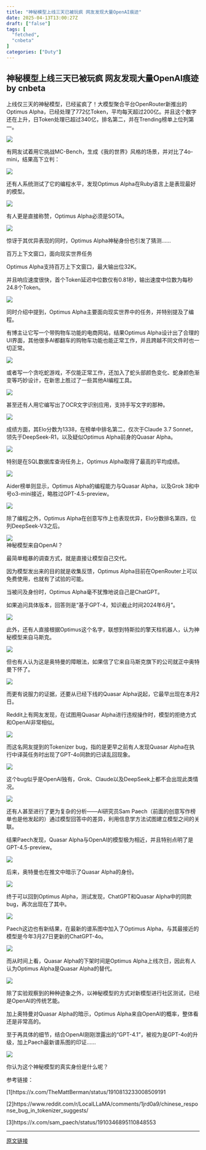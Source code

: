 ```yaml
---
title: "神秘模型上线三天已被玩疯 网友发现大量OpenAI痕迹"
date: 2025-04-13T13:00:27Z
draft: ["false"]
tags: [
  "fetched",
  "cnbeta"
]
categories: ["Duty"]
---
```

神秘模型上线三天已被玩疯 网友发现大量OpenAI痕迹 by cnbeta
------
<div style="margin-top:10px" class="content" id="artibody"><p><span style="text-wrap-mode: wrap;">上线仅三天的神秘模型，已经鲨疯了！大模型聚合平台OpenRouter新推出的Optimus Alpha，已经处理了772亿Token，平均每天超过200亿。并且这个数字还在上升，日Token处理已超过340亿，排名第二，并在Trending榜单上位列第一。</span></p><div class="article-global"></div><p><img src="https://static.cnbetacdn.com/article/2025/0413/d5b6057aa16f9a8.png"><br></p><p>有网友试着用它挑战MC-Bench，生成《我的世界》风格的场景，并对比了4o-mini，结果高下立判：</p><p><img src="https://static.cnbetacdn.com/article/2025/0413/34d4cc7819a1c68.png"><br></p><p>还有人系统测试了它的编程水平，发现Optimus Alpha在Ruby语言上是表现最好的模型。</p><p><img src="https://static.cnbetacdn.com/article/2025/0413/ab3b241fa0ba6c1.png"><br></p><p>有人更是直接称赞，Optimus Alpha必须是SOTA。</p><p><img src="https://static.cnbetacdn.com/article/2025/0413/084157c35f13b86.png"><br></p><p>惊讶于其优异表现的同时，Optimus Alpha神秘身份也引发了猜测……</p><p>百万上下文窗口，面向现实世界任务</p><p>Optimus Alpha支持百万上下文窗口，最大输出位32K。</p><p>并且响应速度很快，首个Token延迟中位数仅有0.81秒，输出速度中位数为每秒24.8个Token。</p><p><img src="https://static.cnbetacdn.com/article/2025/0413/64d9994b6fec6f0.png"><br></p><p>同时介绍中提到，Optimus Alpha主要面向现实世界中的任务，并特别提及了编程。</p><p>有博主让它写一个带购物车功能的电商网站，结果Optimus Alpha设计出了合理的UI界面，其他很多AI都翻车的购物车功能也能正常工作，并且跨越不同文件时也一切正常。</p><p><img src="https://static.cnbetacdn.com/article/2025/0413/835f8615f683d7a.png"><br></p><p>或者写一个贪吃蛇游戏，不仅能正常工作，还加入了蛇头部颜色变化、蛇身颜色渐变等巧妙设计，在新思上胜过了一些其他AI编程工具。</p><p><img src="https://static.cnbetacdn.com/article/2025/0413/516b7523ed7d0f8.png"><br></p><p>甚至还有人用它编写出了OCR文字识别应用，支持手写文字的那种。</p><p><img src="https://static.cnbetacdn.com/article/2025/0413/6ce735ea2fb990b.png"><br></p><p>成绩方面，其Elo分数为1338，在榜单中排名第二，仅次于Claude 3.7 Sonnet，领先于DeepSeek-R1，以及疑似Optimus Alpha前身的Quasar Alpha。</p><p><img src="https://static.cnbetacdn.com/article/2025/0413/e4986b389567669.png"><br></p><p>特别是在SQL数据库查询任务上，Optimus Alpha取得了最高的平均成绩。</p><p><img src="https://static.cnbetacdn.com/article/2025/0413/c53324cbcaa93b2.png"><br></p><p>Aider榜单则显示，Optimus Alpha的编程能力与Quasar Alpha，以及Grok 3和中号o3-mini接近，略胜过GPT-4.5-preview。</p><p><img src="https://static.cnbetacdn.com/article/2025/0413/98a1b2cfc27085f.png"><br></p><p>除了编程之外，Optimus Alpha在创意写作上也表现优异，Elo分数排名第四，位列DeepSeek-V3之后。</p><p><img src="https://static.cnbetacdn.com/article/2025/0413/d151882431ea358.png"><br>神秘模型来自OpenAI？</p><p>最简单粗暴的调查方式，就是直接让模型自己交代。</p><p>因为模型发出来的目的就是收集反馈，Optimus Alpha目前在OpenRouter上可以免费使用，也就有了试验的可能。</p><p>当被问及身份时，Optimus Alpha毫不犹豫地说自己是ChatGPT。</p><p>如果追问具体版本，回答则是“基于GPT-4，知识截止时间2024年6月”。</p><p><img src="https://static.cnbetacdn.com/article/2025/0413/08ad27e91f2bc57.png"><br></p><p>此外，还有人直接根据Optimus这个名字，联想到特斯拉的擎天柱机器人，认为神秘模型来自马斯克。</p><p><img src="https://static.cnbetacdn.com/article/2025/0413/5ecc7e2066c586f.png"><br></p><p>但也有人认为这是奥特曼的障眼法，如果信了它来自马斯克旗下的公司就正中奥特曼下怀了。</p><p><img src="https://static.cnbetacdn.com/article/2025/0413/b7bd628043f7c7e.png"><br></p><p>而更有说服力的证据，还要从已经下线的Quasar Alpha说起，它最早出现在本月2日。</p><p>Reddit上有网友发现，在试图用Quasar Alpha进行违规操作时，模型的拒绝方式和OpenAI非常相似。</p><p><img src="https://static.cnbetacdn.com/article/2025/0413/d7c26982bc7f4a4.png"><br></p><p>而这名网友提到的Tokenizer bug，指的是更早之前有人发现Quasar Alpha在执行中译英任务时出现了GPT-4o同款的已读乱回现象。</p><p><img imgfileid="100304071" ratio="1.3388888888888888" src="https://mmbiz.qpic.cn/mmbiz_png/YicUhk5aAGtDI02icS6OVKTrzwrtibBjBiau7lNoR1pflnNHzhpcVK77vocbNbF9iahwFicBgPv7M2yZ1E7F5CcAx13g/640?wx_fmt=png&amp;from=appmsg" type="png" w="1080"><br></p><p>这个bug似乎是OpenAI独有，Grok、Claude以及DeepSeek上都不会出现此类情况。</p><p><img imgfileid="100304073" ratio="0.4722222222222222" src="https://mmbiz.qpic.cn/mmbiz_png/YicUhk5aAGtDI02icS6OVKTrzwrtibBjBiauibQHQBXgNcO9U80zljm9brBosg7dbtZvqMqkSkYUdXG8JoVcjNTWaSQ/640?wx_fmt=png&amp;from=appmsg" type="png" w="1080"><br></p><p>还有人甚至进行了更为复杂的分析——AI研究员Sam Paech（前面的创意写作榜单也是他发起的）通过模型回答中的差异，利用信息学方法试图建立模型之间的关联。</p><p>结果Paech发现，Quasar Alpha与OpenAI的模型极为相近，并且特别点明了是GPT-4.5-preview。</p><p><img src="https://mmbiz.qpic.cn/mmbiz_png/YicUhk5aAGtDI02icS6OVKTrzwrtibBjBiaueGc2XmWbwmtCe4usNFXraK8oqGSKPs3zqiaScJA9t6oBRW6icuicQRHIg/640?wx_fmt=png&amp;from=appmsg" ratio="0.7234567901234568" type="png" w="810" imgfileid="100304070"><br></p><p>后来，奥特曼也在推文中暗示了Quasar Alpha的身份。</p><p><img imgfileid="100304072" ratio="0.3611111111111111" src="https://mmbiz.qpic.cn/mmbiz_png/YicUhk5aAGtDI02icS6OVKTrzwrtibBjBiauRGS6RWthicqUNvqyUmQ6LUCb2jibmicdbrNWIu6yFkiaDdnxCgfBDFx9WA/640?wx_fmt=png&amp;from=appmsg" type="png" w="1080"><br></p><p>终于可以回到Optimus Alpha，测试发现，ChatGPT和Quasar Alpha中的同款bug，再次出现在了其中。</p><p><img imgfileid="100304075" ratio="0.587037037037037" src="https://mmbiz.qpic.cn/mmbiz_png/YicUhk5aAGtDI02icS6OVKTrzwrtibBjBiauYtypjqCpgFR1xAueQmVafODp0tcQJtgAKgtKIHuqw5nqhWMzfJcEvw/640?wx_fmt=png&amp;from=appmsg" type="png" w="1080"><br></p><p>Paech这边也有新结果，在最新的谱系图中加入了Optimus Alpha，与其最接近的模型是今年3月27日更新的ChatGPT-4o。</p><p><img imgfileid="100304074" ratio="0.4684385382059801" src="https://mmbiz.qpic.cn/mmbiz_png/YicUhk5aAGtDI02icS6OVKTrzwrtibBjBiau1lMt4ZE40jlKicRib9aIYrpdmQNOfH3loWn7rNKSQpaJrxFKSqvQuyRg/640?wx_fmt=png&amp;from=appmsg" type="png" w="602"><br></p><p>而从时间上看，Quasar Alpha的下架时间是Optimus Alpha上线次日，因此有人认为Optimus Alpha是Quasar Alpha的替代。</p><p><img src="https://mmbiz.qpic.cn/mmbiz_png/YicUhk5aAGtDI02icS6OVKTrzwrtibBjBiauXYXkibuDHLeLyEgBDniaqwtBpO31yicbiaXsYBJ8s3KMmMpib8a21OibDnSQ/640?wx_fmt=png&amp;from=appmsg" ratio="1.239814814814815" type="png" w="1080" imgfileid="100304076"><br></p><p>除了实验观察到的种种迹象之外，以神秘模型的方式对新模型进行社区测试，已经是OpenAI的传统艺能。</p><p>加上奥特曼对Quasar Alpha的暗示，Optimus Alpha来自OpenAI的概率，整体看还是非常高的。</p><p>至于再具体的细节，结合OpenAI刚刚泄露出的“GPT-4.1”，被视为是GPT-4o的升级，加上Paech最新谱系图的印证……</p><p><img imgfileid="100304077" ratio="1.0027777777777778" src="https://mmbiz.qpic.cn/mmbiz_png/YicUhk5aAGtDI02icS6OVKTrzwrtibBjBiauZpMzGSJSU2DqcLaod9gsaMZoQGbRPS9C01oR2gMCFd9gjvtKmeh0Hg/640?wx_fmt=png&amp;from=appmsg" type="png" w="1080"><br></p><p>你认为这个神秘模型的真实身份是什么呢？</p><p>参考链接：</p><p>[1]https://x.com/TheMattBerman/status/1910813233008509191</p><p>[2]https://www.reddit.com/r/LocalLLaMA/comments/1jrd0a9/chinese_response_bug_in_tokenizer_suggests/</p><p>[3]https://x.com/sam_paech/status/1910346895110848553</p></div>  
<hr>
<a href="https://m.cnbeta.com.tw/wap/view/1492502.htm",target="_blank" rel="noopener noreferrer">原文链接</a>
